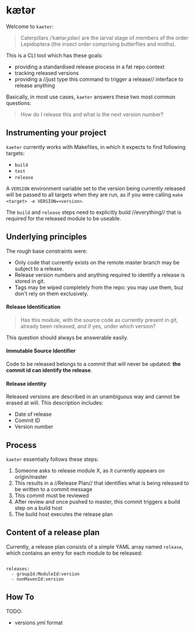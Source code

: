 # kætər

Welcome to `kaeter`:

> Caterpillars /ˈkætərˌpɪlər/ are the larval stage of members of the order Lepidoptera (the insect order comprising butterflies and moths).

This is a CLI tool which has these goals:

- providing a standardised release process in a fat repo context
- tracking released versions
- providing a //just type this command to trigger a release// interface to release anything

Basically, in most use cases, `kaeter` answers these two most common questions:

> How do I release this and what is the next version number?

## Instrumenting your project
`kaeter` currently works with Makefiles, in which it expects to find following targets:
- `build`
- `test`
- `release`

A `VERSION` environment variable set to the version being currently released will be passed to all targets when they are run,
as if you were calling  `make <target> -e VERSION=<version>`.

The `build` and `release` steps need to explicitly build //everything// that is required for the released module to be useable.

## Underlying principles

The rough base constraints were:
- Only code that currently exists on the remote master branch may be subject to a release.
- Release version numbers and anything required to identify a release is stored in git.
- Tags may be wiped completely from the repo: you may use them, buz don't rely on them exclusively.


#### Release Identification
> Has this module, with the source code as currently present in git, already been released,
and if yes, under which version?

This question should always be answerable easily.

#### Immutable Source Identifier

Code to be released belongs to a commit that will never be updated:
**the commit id can identify the release**.

#### Release identity
Released versions are described in an unambiguous way and cannot be erased at will.
This description includes:
- Date of release
- Commit ID
- Version number

## Process
`kaeter` essentially follows these steps:
1. Someone asks to release module X, as it currently appears on origin/master
2. This results in a //Release Plan// that identifies what is being released to be written to a commit message
3. This commit must be reviewed
4. After review and once pushed to master, this commit triggers a build step on a build host
5. The build host executes the release plan

## Content of a release plan

Currently, a release plan consists of a simple YAML array named `release`,
which contains an entry for each module to be released:

```$yaml

releases:
  - groupId:ModuleId:version
  - nonMavenId:version

```

## How To

TODO:
 - versions.yml format

